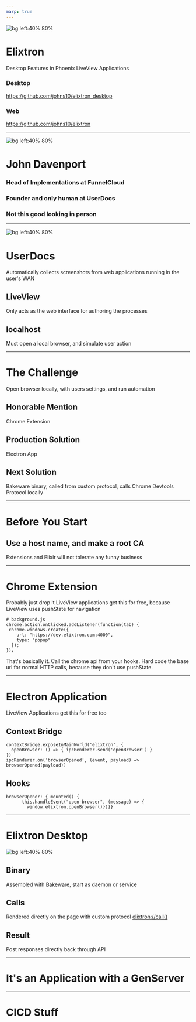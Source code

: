 ```yaml
---
marp: true
---
```

![bg left:40% 80%](elixtron.svg)

# **Elixtron**

Desktop Features in Phoenix LiveView Applications

### Desktop
https://github.com/johns10/elixtron_desktop
### Web
https://github.com/johns10/elixtron

----
![bg left:40% 80%](profile.png)

# John Davenport

### Head of Implementations at FunnelCloud
### Founder and only human at UserDocs
### Not this good looking in person

----
![bg left:40% 80%](userdocs_architecture.png)
# UserDocs
Automatically collects screenshots from web applications running in the user's WAN
## LiveView
Only acts as the web interface for authoring the processes
## localhost
Must open a local browser, and simulate user action

----
# The Challenge
Open browser locally, with users settings, and run automation
## Honorable Mention
Chrome Extension
## Production Solution
Electron App
## Next Solution
Bakeware binary, called from custom protocol, calls Chrome Devtools Protocol locally 

----
# Before You Start
## Use a host name, and make a root CA
Extensions and Elixir will not tolerate any funny business

----
# Chrome Extension
Probably just drop it
LiveView applications get this for free, because LiveView uses pushState for navigation
```
# background.js
chrome.action.onClicked.addListener(function(tab) {
 chrome.windows.create({
	url: "https://dev.elixtron.com:4000",
	type: "popup" 
  }); 
});
```
That's basically it. Call the chrome api from your hooks. Hard code the base url for normal HTTP calls, because they don't use pushState.

----
# Electron Application
LiveView Applications get this for free too
## Context Bridge
```
contextBridge.exposeInMainWorld('elixtron', {
  openBrowser: () => { ipcRenderer.send('openBrowser') }
})
ipcRenderer.on('browserOpened', (event, payload) => browserOpened(payload))
```
## Hooks
```
browserOpener: { mounted() {
      this.handleEvent("open-browser", (message) => {
        window.elixtron.openBrowser()})}}
```

----
# Elixtron Desktop 

![bg left:40% 80%](architecture.png)
## Binary
Assembled with [Bakeware](https://github.com/bake-bake-bake/bakeware), start as daemon or service
## Calls
Rendered directly on the page with custom protocol [elixtron://call()](elixtron://ElixtronDesktop.do_stuff())
## Result
Post responses directly back through API

----
# It's an Application with a GenServer

----
# CICD Stuff
